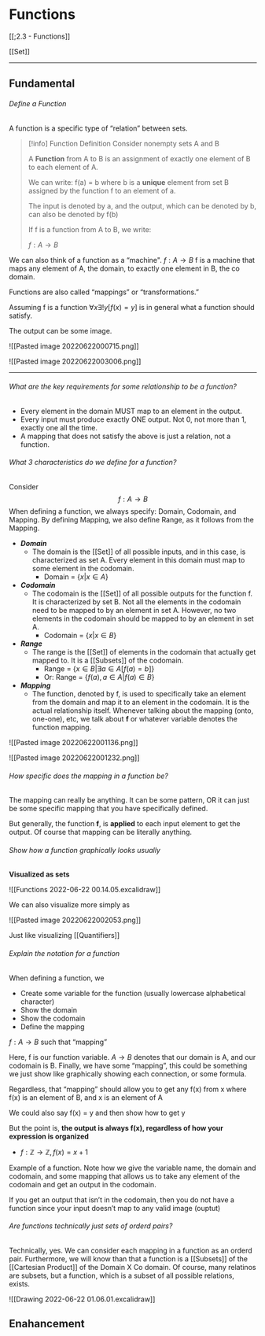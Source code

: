 # Functions

[[;2.3 - Functions]]

[[Set]]

---
## Fundamental
###### Define a Function

A function is a specific type of “relation” between sets. 

>[!info] Function Definition
>Consider nonempty sets A and B
>
>A **Function** from A to B is an assignment of exactly one element of B to each element of A. 
>
>We can write: f(a) = b   where b is a **unique** element from set B assigned by the function f to an element of a. 
>
>The input is denoted by a, and the output, which can be denoted by b, can also be denoted by f(b)
>
>If f is a function from A to B, we write: 
>
>$f: A \to B$
>

We can also think of a function as a “machine".
$f : A \to B$ 
f is a machine that maps any element of A, the domain, to exactly one element in B, the co domain. 

Functions are also called “mappings” or “transformations.”

Assuming f is a function 
$\forall x \exists !y[f(x) = y]$
is in general what a function should satisfy. 

The output can be some image. 


![[Pasted image 20220622000715.png]]

![[Pasted image 20220622003006.png]]



---



###### What are the key requirements for some relationship to be a function? 
- Every element in the domain MUST map to an element in the output.
- Every input must produce exactly ONE output. Not 0, not more than 1, exactly one all the time. 
- A mapping that does not satisfy the above is just a relation, not a function. 

###### What 3 characteristics do we define for a function?

Consider $$f : A \to B$$
When defining a function, we always specify: Domain, Codomain, and Mapping. 
By defining Mapping, we also define Range, as it follows from the Mapping. 

- ***Domain***
	- The domain is the [[Set]] of all possible inputs, and in this case, is characterized as set A. Every element in this domain must map to some element in the codomain. 
		- Domain = $\{x | x \in A\}$
- ***Codomain***
	- The codomain is the [[Set]] of all possible outputs for the function f. It is characterized by set B. Not all the elements in the codomain need to be mapped to by an element in set A. However, no two elements in the codomain should be mapped to by an element in set A. 
		- Codomain = $\{x | x \in B\}$
- ***Range***
	- The range is the [[Set]] of elements in the codomain that actually get mapped to. It is a [[Subsets]] of the codomain. 
		- Range = $\{x \in B | \exists a \in A[f(a) = b]\}$
		- Or: Range = $\{f(a), a \in A | f(a) \in B\}$
- ***Mapping***
	- The function, denoted by f, is used to specifically take an element from the domain and map it to an element in the codomain. It is the actual relationship itself. Whenever talking about the mapping (onto, one-one), etc, we talk about **f** or whatever variable denotes the function mapping. 

![[Pasted image 20220622001136.png]]


![[Pasted image 20220622001232.png]]

###### How specific does the mapping in a function be? 

The mapping can really be anything. It can be some pattern, OR it can just be some specific mapping that you have specifically defined. 

But generally, the function **f**, is **applied** to each input element to get the output. Of course that mapping can be literally anything. 

###### Show how a function graphically looks usually

**Visualized as sets**

![[Functions 2022-06-22 00.14.05.excalidraw]]

We can also visualize more simply as 

![[Pasted image 20220622002053.png]]

Just like visualizing [[Quantifiers]]
###### Explain the notation for a function 
When defining a function, we
- Create some variable for the function (usually lowercase alphabetical character)
- Show the domain 
- Show the codomain 
- Define the mapping 

$f : A \to B$ such that “mapping”

Here, f is our function variable. 
$A \to B$ denotes that our domain is A, and our codomain is B. 
Finally, we have some “mapping”, this could be something we just show like graphically showing each connection, or some formula. 

Regardless, that “mapping” should allow you to get any f(x) from x where f(x) is an element of B, and x is an element of A

We could also say f(x) = y and then show how to get y

But the point is, **the output is always f(x), regardless of how your expression is organized**

- $f : \mathbb{Z} \to \mathbb{Z}, f(x) = x + 1$

Example of a function. Note how we give the variable name, the domain and codomain, and some mapping that allows us to take any element of the codomain and get an output in the codomain. 

If you get an output that isn’t in the codomain, then you do not have a function since your input doesn’t map to any valid image (ouptut)




























































###### Are functions technically just sets of orderd pairs? 
Technically, yes. 
We can consider each mapping in a function as an orderd pair. 
Furthermore, we will know than that a function is a [[Subsets]] of the [[Cartesian Product]] of the Domain X Co domain. Of course, many relatinos are subsets, but a function, which is a subset of all possible relations, exists. 

![[Drawing 2022-06-22 01.06.01.excalidraw]]




## Enahancement
